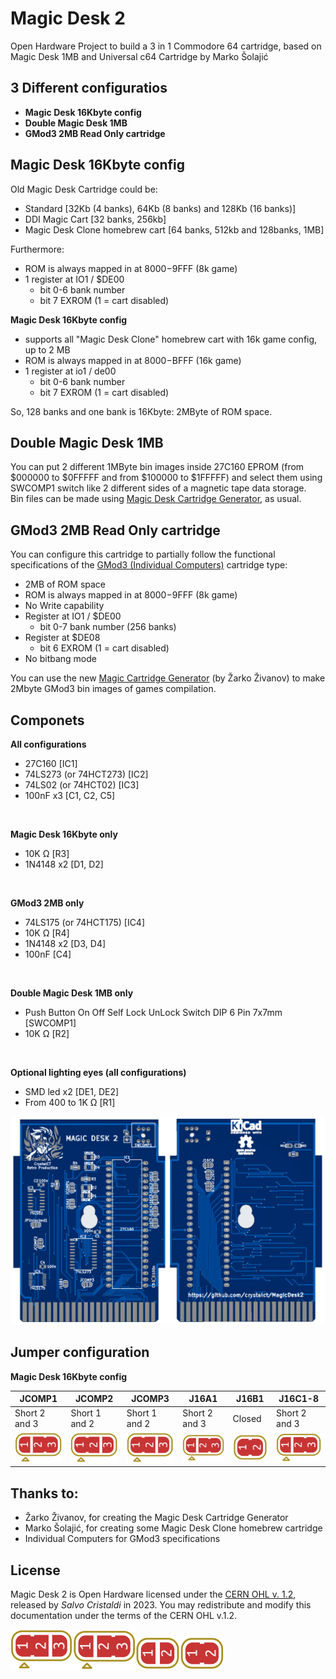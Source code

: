# Magic Desk 2
Open Hardware Project to build a 3 in 1 Commodore 64 cartridge, based on Magic Desk 1MB and Universal c64 Cartridge by Marko Šolajić

3 Different configuratios
-------------------------
- **Magic Desk 16Kbyte config**
- **Double Magic Desk 1MB**
- **GMod3 2MB Read Only cartridge**

Magic Desk 16Kbyte config
-------------------------
Old Magic Desk Cartridge could be:
- Standard [32Kb (4 banks), 64Kb (8 banks) and 128Kb (16 banks)]
- DDI Magic Cart [32 banks, 256kb]
- Magic Desk Clone homebrew cart [64 banks, 512kb and 128banks, 1MB]

Furthermore:
- ROM is always mapped in at $8000-$9FFF (8k game)
- 1 register at IO1 / $DE00
   - bit 0-6   bank number
   - bit 7     EXROM (1 = cart disabled)

**Magic Desk 16Kbyte config**
- supports all "Magic Desk Clone" homebrew cart with 16k game config, up to 2 MB
- ROM is always mapped in at $8000-$BFFF (16k game)
- 1 register at io1 / de00
   - bit 0-6   bank number
   - bit 7     EXROM (1 = cart disabled)

So, 128 banks and one bank is 16Kbyte: 2MByte of ROM space.

Double Magic Desk 1MB
---------------------
You can put 2 different 1MByte bin images inside 27C160 EPROM (from $000000 to $0FFFFF and from $100000 to $1FFFFF) and select them using SWCOMP1 switch like 2 different sides of a magnetic tape data storage.<br/>Bin files can be made using [Magic Desk Cartridge Generator](https://bitbucket.org/zzarko/magic-desk-cartridge-generator/), as usual.

GMod3 2MB Read Only cartridge
-----------------------------
You can configure this cartridge to partially follow the functional specifications of the [GMod3 (Individual Computers)](http://wiki.icomp.de/wiki/GMod3) cartridge type:
- 2MB of ROM space
- ROM is always mapped in at $8000-$9FFF (8k game)
- No Write capability
- Register at IO1 / $DE00
   - bit 0-7   bank number (256 banks)
- Register at $DE08
   - bit 6 EXROM (1 = cart disabled)
- No bitbang mode

You can use the new [Magic Cartridge Generator](https://bitbucket.org/zzarko/magic-cartridge-generator) (by Žarko Živanov) to make 2Mbyte GMod3 bin images of games compilation.

Componets
---------
**All configurations**
- 27C160 [IC1]
- 74LS273 (or 74HCT273) [IC2]
- 74LS02 (or 74HCT02) [IC3]
- 100nF x3 [C1, C2, C5]

<br/>

**Magic Desk 16Kbyte only**
- 10K Ω [R3]
- 1N4148 x2 [D1, D2]

<br/>

**GMod3 2MB only**
- 74LS175 (or 74HCT175) [IC4]
- 10K Ω [R4]
- 1N4148 x2 [D3, D4]
- 100nF [C4]

<br/>

**Double Magic Desk 1MB only**
- Push Button On Off Self Lock UnLock Switch DIP 6 Pin 7x7mm [SWCOMP1]
- 10K Ω [R2]

<br/>

**Optional lighting eyes (all configurations)**
- SMD led x2 [DE1, DE2]
- From 400 to 1K Ω [R1]


![PCB](./images/MD2.png)

Jumper configuration
--------------------
**Magic Desk 16Kbyte config**

| JCOMP1 | JCOMP2 | JCOMP3 | J16A1 | J16B1 | J16C1-8|
|--------|--------|--------|-------|-------|--------|
|Short 2 and 3|Short 1 and 2|Short 1 and 2|Short 2 and 3|  Closed|Short 2 and 3|
|![J2](./images/j2.png)|![J1](./images/j1.png)|![J1](./images/j1.png)|![J2](./images/j2.png)|![J4](./images/j4.png)|![J2](./images/j2.png)|


Thanks to:
----------
- Žarko Živanov, for creating the Magic Desk Cartridge Generator
- Marko Šolajić, for creating some Magic Desk Clone homebrew cartridge
- Individual Computers for GMod3 specifications

License
-------
Magic Desk 2 is Open Hardware licensed under the [CERN OHL v. 1.2](http://ohwr.org/cernohl), released by *Salvo Cristaldi* in 2023. You may redistribute and modify this documentation under the terms of the CERN OHL v.1.2.

![J1](./images/j1.png)![J2](./images/j2.png)![J3](./images/j3.png)![J4](./images/j4.png)

